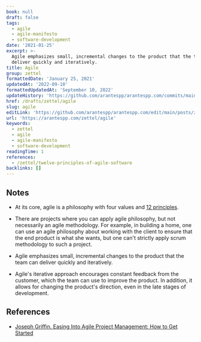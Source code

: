 ```yaml
---
book: null
draft: false
tags:
  - agile
  - agile-manifesto
  - software-development
date: '2021-01-25'
excerpt: >-
  Agile emphasizes small, incremental changes to the product that the team can
  deliver quickly and iteratively.
title: Agile
group: zettel
formattedDate: 'January 25, 2021'
updatedAt: '2022-09-10'
formattedUpdatedAt: 'September 10, 2022'
updateHistory: 'https://github.com/arantespp/arantespp.com/commits/main/posts/zettel/agile.md'
href: /drafts/zettel/agile
slug: agile
editLink: 'https://github.com/arantespp/arantespp.com/edit/main/posts/zettel/agile.md'
url: 'https://arantespp.com/zettel/agile'
keywords:
  - zettel
  - agile
  - agile-manifesto
  - software-development
readingTime: 1
references:
  - /zettel/twelve-principles-of-agile-software
backlinks: []
---
```


## Notes

- At its core, agile is a philosophy with four values and [12 principles](/zettel/twelve-principles-of-agile-software).

- There are projects where you can apply agile philosophy, but not necessarily an agile methodology. For example, in building a home, one can use an agile philosophy about working with the client to ensure that the end product is what she wants, but one can't strictly apply scrum methodology to such a project.

- Agile emphasizes small, incremental changes to the product that the team can deliver quickly and iteratively.

- Agile's iterative approach encourages constant feedback from the customer, which the team can use to improve the product. In addition, it allows for changing the product's direction, even in the late stages of development.

## References

- [Joseph Griffin. Easing Into Agile Project Management: How to Get Started](https://www.northeastern.edu/graduate/blog/agile-project-management/)
